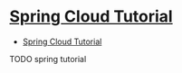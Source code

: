 # [Spring Cloud Tutorial](https://www.baeldung.com/spring-cloud-series)

- [Spring Cloud Tutorial](#spring-cloud-tutorial)









TODO spring tutorial
